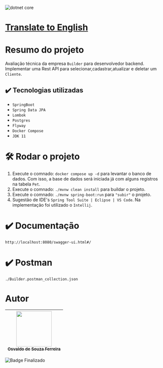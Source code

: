 ![dotnet core](https://github.com/osvaldsoza/ApiFuncional/assets/9426175/d88bdc8e-7cc1-4bd3-bb81-d6e80e7a0c74)

# [Translate to English](https://github.com/osvaldsoza/builder-api/blob/main/README.md)

# Resumo do projeto 
Avaliação técnica da empresa ``Builder`` para desenvolvedor backend.  
Implementar uma Rest API para selecionar,cadastrar,atualizar e deletar um ``Cliente``.

## ✔️ Tecnologias utilizadas
* ``SpringBoot``
* ``Spring Data JPA``
* ``Lombok``
* ``Postgres``
* ``Flyway``
* ``Docker Compose``
* ``JDK 11``

# 🛠️ Rodar o projeto
1. Execute o comnado: ``docker compose up -d`` para levantar o banco de dados. Com isso, a base de dados será iniciada já com alguns registros na tabela ``Pet``.
1. Execute o comnado: ``./mvnw clean install`` para buildar o projeto.
1. Execute o comnado: ``./mvnw spring-boot:run`` para ``"subir"`` o projeto.
1. Sugestão de IDE's ``Spring Tool Suite | Eclipse | VS Code``. Na implementação foi utilizado o ``Intellij``.

# ✔️ Documentação
``http://localhost:8080/swagger-ui.html#/``

# ✔️ Postman
``./Builder.postman_collection.json``

# Autor

| [<img loading="lazy" src="https://github.com/osvaldsoza/ApiFuncional/assets/9426175/cba31f2b-3b5d-4a6d-ab6d-39583efe752b" width=115><br><sub>Osvaldo de Souza Ferreira</sub>](https://github.com/camilafernanda) 
| :---:

![Badge Finalizado](http://img.shields.io/static/v1?label=STATUS&message=FINALIZADO&color=GREEN&style=for-the-badge)


